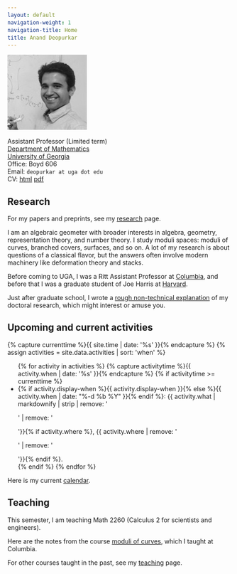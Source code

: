 ```yaml
---
layout: default
navigation-weight: 1
navigation-title: Home
title: Anand Deopurkar
---
```


<img src="anandrd_bw.jpg" alt="Photo of Anand Deopurkar" title="At UGA (2016)" id="photo">

Assistant Professor (Limited term)  
[Department of Mathematics](http://www.math.uga.edu/)  
[University of Georgia](http://www.uga.edu/)  
Office: Boyd 606  
Email: `deopurkar at uga dot edu`  
CV: [html](cv/index.html) [pdf](cv/cv.pdf)

## Research

For my papers and preprints, see my [research](research/) page.  

I am an algebraic geometer with broader interests in algebra, geometry, representation theory, and number theory. I study moduli spaces: moduli of curves, branched covers, surfaces, and so on. A lot of my research is about questions of a classical flavor, but the answers often involve modern machinery like deformation theory and stacks.  

Before coming to UGA, I was a Ritt Assistant Professor at [Columbia](http://math.columbia.edu/), and before that I was a graduate student of Joe Harris at [Harvard](http://math.harvard.edu/).  

Just after graduate school, I wrote a [rough non-technical explanation](interests/) of my doctoral research, which might interest or amuse you.

## Upcoming and current activities 

{% capture currenttime %}{{ site.time | date: '%s' }}{% endcapture %}
{% assign activities = site.data.activities | sort: 'when' %}
<ul>
{% for activity in activities %}
{% capture activitytime %}{{ activity.when | date: '%s' }}{% endcapture %}
{% if activitytime >= currenttime %}
<li> {% if activity.display-when %}{{ activity.display-when }}{% else %}{{ activity.when | date: "%-d %b %Y" }}{% endif %}: {{ activity.what | markdownify | strip | remove: '<p>' | remove: '</p>'}}{% if activity.where %}, {{ activity.where | remove: '<p>' | remove: '</p>'}}{% endif %}.</li>
{% endif %}
{% endfor %}
</ul>

Here is my current [calendar](calendar/).

## Teaching

This semester, I am teaching Math 2260 (Calculus 2 for scientists and engineers).  

Here are the notes from the course [moduli of curves](teaching/moduli/), which I taught at Columbia.  

For other courses taught in the past, see my [teaching](teaching/) page.
